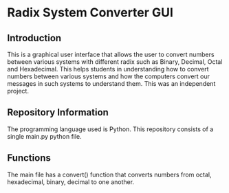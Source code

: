 # Radix System Converter GUI

## Introduction 

This is a graphical user interface that allows the user to convert numbers between various systems with different radix such as Binary, Decimal, Octal and Hexadecimal. This helps students in understanding how to convert numbers between various systems and how the computers convert our messages in such systems to understand them. This was an independent project.

## Repository Information

The programming language used is Python. This repository consists of a single main.py python file.


## Functions

The main file has a convert() function that converts numbers from octal, hexadecimal, binary, decimal to one another.

